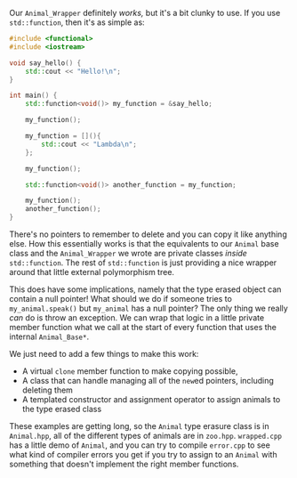 Our `Animal_Wrapper` definitely *works,* but it's a bit clunky to use.
If you use `std::function`, then it's as simple as:

```cpp
#include <functional>
#include <iostream>

void say_hello() {
    std::cout << "Hello!\n";
}

int main() {
    std::function<void()> my_function = &say_hello;

    my_function();

    my_function = [](){
        std::cout << "Lambda\n";
    };

    my_function();

    std::function<void()> another_function = my_function;

    my_function();
    another_function();
}
```

There's no pointers to remember to delete and you can copy it like anything else.
How this essentially works is that the equivalents to our `Animal` base class and the `Animal_Wrapper` we wrote are private classes *inside* `std::function`.
The rest of `std::function` is just providing a nice wrapper around that little external polymorphism tree.

This does have some implications, namely that the type erased object can contain a null pointer!
What should we do if someone tries to `my_animal.speak()` but `my_animal` has a null pointer?
The only thing we really *can* do is throw an exception.
We can wrap that logic in a little private member function what we call at the start of every function that uses the internal `Animal_Base*`.

We just need to add a few things to make this work:

- A virtual `clone` member function to make copying possible,
- A class that can handle managing all of the `new`ed pointers, including deleting them
- A templated constructor and assignment operator to assign animals to the type erased class

These examples are getting long, so the `Animal` type erasure class is in `Animal.hpp`, all of the different types of animals are in `zoo.hpp`.
`wrapped.cpp` has a little demo of `Animal`, and you can try to compile `error.cpp` to see what kind of compiler errors you get if you try to assign to an `Animal` with something that doesn't implement the right member functions.

